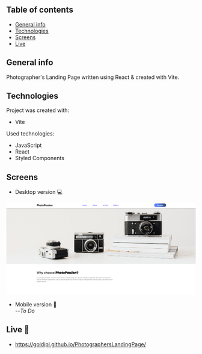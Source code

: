 ## Table of contents
* [General info](#general-info)
* [Technologies](#technologies)
* [Screens](#screens)
* [Live](#live-star2)

## General info
Photographer's Landing Page written using React & created with Vite.

## Technologies
Project was created with:
* Vite

Used technologies:
* JavaScript
* React
* Styled Components

## Screens
* Desktop version :computer:   
  
![screenshot](./screenshot_desktop.png)

* Mobile version :iphone:     
--*To Do*

## Live :star2:
* https://goldipl.github.io/PhotographersLandingPage/